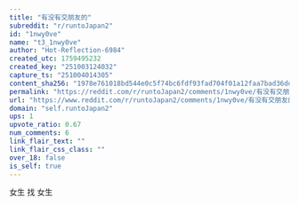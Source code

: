 ```yaml
---
title: "有没有交朋友的"
subreddit: "r/runtoJapan2"
id: "1nwy0ve"
name: "t3_1nwy0ve"
author: "Hot-Reflection-6984"
created_utc: 1759495232
created_key: "251003124032"
capture_ts: "251004014305"
content_sha256: "1978e761018bd544e0c5f74bc6fdf93fad704f01a12faa7bad36dd8bfc6aa4aa"
permalink: "https://reddit.com/r/runtoJapan2/comments/1nwy0ve/有没有交朋友的/"
url: "https://www.reddit.com/r/runtoJapan2/comments/1nwy0ve/有没有交朋友的/"
domain: "self.runtoJapan2"
ups: 1
upvote_ratio: 0.67
num_comments: 6
link_flair_text: ""
link_flair_css_class: ""
over_18: false
is_self: true
---
```


女生 找 女生
